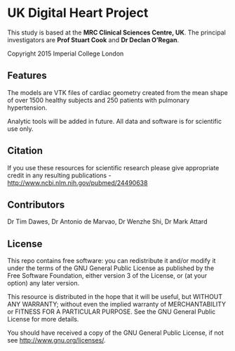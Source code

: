 # UK Digital Heart Project

This study is based at the **MRC Clinical Sciences Centre, UK**. The principal investigators are **Prof Stuart Cook** and **Dr Declan O’Regan**. 

Copyright 2015 Imperial College London

## Features

The models are VTK files of cardiac geometry created from the mean shape of over 1500 healthy subjects and 250 patients with pulmonary hypertension.

Analytic tools will be added in future. All data and software is for scientific use only.

## Citation

If you use these resources for scientific research please give appropriate credit in any resulting publications - <http://www.ncbi.nlm.nih.gov/pubmed/24490638> 

## Contributors

Dr Tim Dawes, Dr Antonio de Marvao, Dr Wenzhe Shi, Dr Mark Attard

## License

This repo contains free software: you can redistribute it and/or modify it under the terms of the GNU General Public License as published by the Free Software Foundation, either version 3 of the License, or (at your option) any later version.

This resource is distributed in the hope that it will be useful, but WITHOUT ANY WARRANTY; without even the implied warranty of MERCHANTABILITY or FITNESS FOR A PARTICULAR PURPOSE.  See the GNU General Public License for more details.

You should have received a copy of the GNU General Public License, if not see <http://www.gnu.org/licenses/>.

